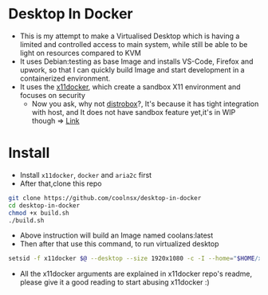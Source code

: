 # Desktop In Docker

- This is my attempt to make a Virtualised Desktop which is having a limited and controlled access to main system, while still be able to be light on resources compared to KVM
- It uses Debian:testing as base Image and installs VS-Code, Firefox and upwork, so that I can quickly build Image and start development in a containerized environment.
- It uses the [x11docker](https://github.com/mviereck/x11docker), which create a sandbox X11 environment and focuses on security
    - Now you ask, why not [distrobox](https://github.com/89luca89/distrobox)?, It's because it has tight integration with host, and It does not have sandbox feature yet,it's in WIP though => [Link](https://github.com/89luca89/distrobox/issues/28)

# Install

- Install ```x11docker```, ```docker``` and ```aria2c``` first
- After that,clone this repo
```sh
git clone https://github.com/coolnsx/desktop-in-docker
cd desktop-in-docker
chmod +x build.sh
./build.sh
```

- Above instruction will build an Image named coolans:latest
- Then after that use this command, to run virtualized desktop
```sh
setsid -f x11docker $@ --desktop --size 1920x1080 -c -I --home="$HOME/x11docker" --user=tanveer --limit='0.0' --dbus coolans
```
- All the x11docker arguments are explained in x11docker repo's readme, please give it a good reading to start abusing x11docker :)

